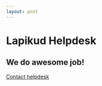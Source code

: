 ```yaml
---
layout: post
---
```


# Lapikud Helpdesk

## We do awesome job!

[Contact helpdesk](https://www.facebook.com/lapikudhelpdesk)

